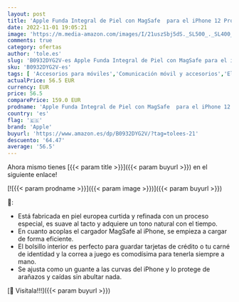 ```yaml
---
layout: post
title: 'Apple Funda Integral de Piel con MagSafe  para el iPhone 12 Pro MAX  - Violeta Profundo'
date: 2022-11-01 19:05:21
image: 'https://m.media-amazon.com/images/I/21uszSbj5dS._SL500_._SL400_.jpg'
comments: true
category: ofertas
author: 'tole.es'
slug: 'B0932DYG2V-es Apple Funda Integral de Piel con MagSafe para el iPhone 12...'
sku: 'B0932DYG2V-es'
tags: [ 'Accesorios para móviles','Comunicación móvil y accesorios','Electrónica','Fundas y carcasas para teléfonos móviles','apple','iphone','🇪🇸', ]
actualPrice: 56.5 EUR
currency: EUR
price: 56.5
comparePrice: 159.0 EUR
prodname: 'Apple Funda Integral de Piel con MagSafe  para el iPhone 12 Pro MAX  - Violeta Profundo'
country: 'es'
flag: '🇪🇸'
brand: 'Apple'
buyurl: 'https://www.amazon.es/dp/B0932DYG2V/?tag=tolees-21'
descuento: '64.47'
average: '56.5'
---
```


Ahora mismo tienes [{{< param title >}}]({{< param buyurl >}}) en el siguiente enlace!

[![{{< param prodname >}}]({{< param image >}})]({{< param buyurl >}})

🔎:

- Está fabricada en piel europea curtida y refinada con un proceso especial, es suave al tacto y adquiere un tono natural con el tiempo.
- En cuanto acoplas el cargador MagSafe al iPhone, se empieza a cargar de forma eficiente.
- El bolsillo interior es perfecto para guardar tarjetas de crédito o tu carné de identidad y la correa a juego es comodísima para tenerla siempre a mano.
- Se ajusta como un guante a las curvas del iPhone y lo protege de arañazos y caídas sin abultar nada.

[🛒 Visítala!!!]({{< param buyurl >}})
